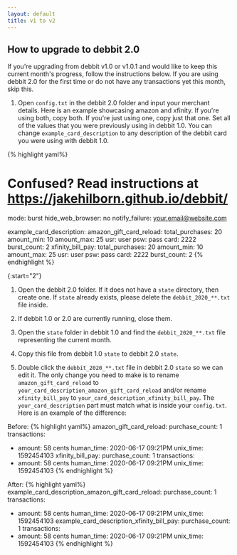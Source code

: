 ```yaml
---
layout: default
title: v1 to v2
---
```


## How to upgrade to debbit 2.0

If you're upgrading from debbit v1.0 or v1.0.1 and would like to keep this current month's progress, follow the instructions below. If you are using debbit 2.0 for the first time or do not have any transactions yet this month, skip this.

1. Open `config.txt` in the debbit 2.0 folder and input your merchant details. Here is an example showcasing amazon and xfinity. If you're using both, copy both. If you're just using one, copy just that one. Set all of the values that you were previously using in debbit 1.0. You can change `example_card_description` to any description of the debbit card you were using with debbit 1.0.

{% highlight yaml%}
# Confused? Read instructions at https://jakehilborn.github.io/debbit/

mode: burst
hide_web_browser: no
notify_failure: your.email@website.com

example_card_description:
  amazon_gift_card_reload:
    total_purchases: 20
    amount_min: 10
    amount_max: 25
    usr: user
    psw: pass
    card: 2222
    burst_count: 2
  xfinity_bill_pay:
    total_purchases: 20
    amount_min: 10
    amount_max: 25
    usr: user
    psw: pass
    card: 2222
    burst_count: 2
{% endhighlight %}

{:start="2"}
1. Open the debbit 2.0 folder. If it does not have a `state` directory, then create one. If `state` already exists, please delete the `debbit_2020_**.txt` file inside.

1. If debbit 1.0 or 2.0 are currently running, close them.

1. Open the `state` folder in debbit 1.0 and find the `debbit_2020_**.txt` file representing the current month.

1. Copy this file from debbit 1.0 `state` to debbit 2.0 `state`.

1. Double click the `debbit_2020_**.txt` file in debbit 2.0 `state` so we can edit it. The only change you need to make is to rename `amazon_gift_card_reload` to `your_card_description_amazon_gift_card_reload` and/or rename `xfinity_bill_pay` to `your_card_description_xfinity_bill_pay`. The `your_card_description` part must match what is inside your `config.txt`. Here is an example of the difference:

Before:
{% highlight yaml%}
amazon_gift_card_reload:
  purchase_count: 1
  transactions:
  - amount: 58 cents
    human_time: 2020-06-17 09:21PM
    unix_time: 1592454103
xfinity_bill_pay:
  purchase_count: 1
  transactions:
  - amount: 58 cents
    human_time: 2020-06-17 09:21PM
    unix_time: 1592454103
{% endhighlight %}

After:
{% highlight yaml%}
example_card_description_amazon_gift_card_reload:
  purchase_count: 1
  transactions:
  - amount: 58 cents
    human_time: 2020-06-17 09:21PM
    unix_time: 1592454103
example_card_description_xfinity_bill_pay:
  purchase_count: 1
  transactions:
  - amount: 58 cents
    human_time: 2020-06-17 09:21PM
    unix_time: 1592454103
{% endhighlight %}
